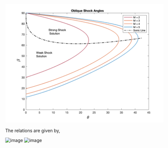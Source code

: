 <p align="center"><img src="./Images/ObliqueShockAngles.png" alt="drawing" width="600"/></p>

The relations are given by, 

<img width="300" alt="image" src="https://user-images.githubusercontent.com/68218266/170762673-5598de78-1c4c-4057-994e-4d03a886ab71.png">
<img width="300" alt="image" src="https://user-images.githubusercontent.com/68218266/170762920-caddf0c3-dc17-46a1-9286-0a8a2f3806cd.png">

